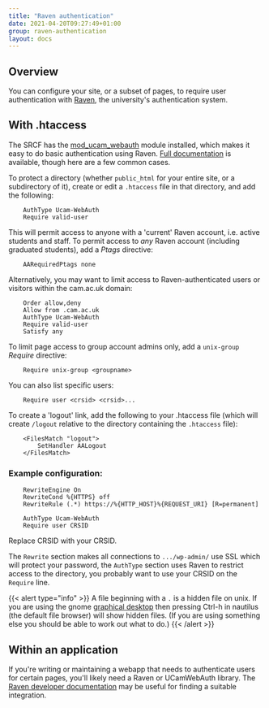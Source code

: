 ```yaml
---
title: "Raven authentication"
date: 2021-04-20T09:27:49+01:00
group: raven-authentication
layout: docs
---
```


## Overview

You can configure your site, or a subset of pages, to require user
authentication with [Raven](https://raven.cam.ac.uk), the university's
authentication system.

## With .htaccess

The SRCF has the
[mod\_ucam\_webauth](https://raven.cam.ac.uk/project/apache/) module
installed, which makes it easy to do basic authentication using Raven.
[Full
documentation](https://raven.cam.ac.uk/project/apache/README.Config) is
available, though here are a few common cases.

To protect a directory (whether `public_html` for your entire site, or a
subdirectory of it), create or edit a `.htaccess` file in that
directory, and add the following:

```
    AuthType Ucam-WebAuth
    Require valid-user
```

This will permit access to anyone with a 'current' Raven account, i.e.
active students and staff. To permit access to *any* Raven account
(including graduated students), add a *Ptags* directive:

```
    AARequiredPtags none
```

Alternatively, you may want to limit access to Raven-authenticated users
or visitors within the cam.ac.uk domain:

```
    Order allow,deny
    Allow from .cam.ac.uk
    AuthType Ucam-WebAuth
    Require valid-user
    Satisfy any
```

To limit page access to group account admins only, add a `unix-group`
*Require* directive:

```
    Require unix-group <groupname>
```

You can also list specific users:

```
    Require user <crsid> <crsid>...
```

To create a 'logout' link, add the following to your .htaccess file
(which will create `/logout` relative to the directory containing the
`.htaccess` file):

```
    <FilesMatch "logout">
        SetHandler AALogout
    </FilesMatch>
```

### Example configuration:

```
    RewriteEngine On
    RewriteCond %{HTTPS} off
    RewriteRule (.*) https://%{HTTP_HOST}%{REQUEST_URI} [R=permanent]

    AuthType Ucam-WebAuth
    Require user CRSID
```

Replace CRSID with your CRSID.

The `Rewrite` section makes all connections to `.../wp-admin/` use SSL
which will protect your password, the `AuthType` section uses Raven to
restrict access to the directory, you probably want to use your CRSID on
the `Require` line.

{{< alert type="info" >}}
A file beginning with a `.` is a hidden file on unix. If you are using
the gnome [graphical desktop](../webdesktop/) then pressing Ctrl-h in
nautilus (the default file browser) will show hidden files. (If you are
using something else you should be able to work out what to do.)
{{< /alert >}}

## Within an application

If you're writing or maintaining a webapp that needs to authenticate
users for certain pages, you'll likely need a Raven or UCamWebAuth
library. The [Raven developer
documentation](https://docs.raven.cam.ac.uk) may be useful for finding a
suitable integration.
